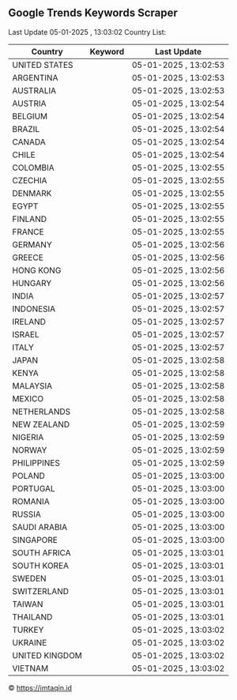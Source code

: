 
## Google Trends Keywords Scraper

Last Update 05-01-2025 , 13:03:02
Country List:

| Country | Keyword | Last Update |
| --- | --- | --- |
| UNITED STATES |  | 05-01-2025 , 13:02:53 |
| ARGENTINA |  | 05-01-2025 , 13:02:53 |
| AUSTRALIA |  | 05-01-2025 , 13:02:53 |
| AUSTRIA |  | 05-01-2025 , 13:02:54 |
| BELGIUM |  | 05-01-2025 , 13:02:54 |
| BRAZIL |  | 05-01-2025 , 13:02:54 |
| CANADA |  | 05-01-2025 , 13:02:54 |
| CHILE |  | 05-01-2025 , 13:02:54 |
| COLOMBIA |  | 05-01-2025 , 13:02:55 |
| CZECHIA |  | 05-01-2025 , 13:02:55 |
| DENMARK |  | 05-01-2025 , 13:02:55 |
| EGYPT |  | 05-01-2025 , 13:02:55 |
| FINLAND |  | 05-01-2025 , 13:02:55 |
| FRANCE |  | 05-01-2025 , 13:02:55 |
| GERMANY |  | 05-01-2025 , 13:02:56 |
| GREECE |  | 05-01-2025 , 13:02:56 |
| HONG KONG |  | 05-01-2025 , 13:02:56 |
| HUNGARY |  | 05-01-2025 , 13:02:56 |
| INDIA |  | 05-01-2025 , 13:02:57 |
| INDONESIA |  | 05-01-2025 , 13:02:57 |
| IRELAND |  | 05-01-2025 , 13:02:57 |
| ISRAEL |  | 05-01-2025 , 13:02:57 |
| ITALY |  | 05-01-2025 , 13:02:57 |
| JAPAN |  | 05-01-2025 , 13:02:58 |
| KENYA |  | 05-01-2025 , 13:02:58 |
| MALAYSIA |  | 05-01-2025 , 13:02:58 |
| MEXICO |  | 05-01-2025 , 13:02:58 |
| NETHERLANDS |  | 05-01-2025 , 13:02:58 |
| NEW ZEALAND |  | 05-01-2025 , 13:02:59 |
| NIGERIA |  | 05-01-2025 , 13:02:59 |
| NORWAY |  | 05-01-2025 , 13:02:59 |
| PHILIPPINES |  | 05-01-2025 , 13:02:59 |
| POLAND |  | 05-01-2025 , 13:03:00 |
| PORTUGAL |  | 05-01-2025 , 13:03:00 |
| ROMANIA |  | 05-01-2025 , 13:03:00 |
| RUSSIA |  | 05-01-2025 , 13:03:00 |
| SAUDI ARABIA |  | 05-01-2025 , 13:03:00 |
| SINGAPORE |  | 05-01-2025 , 13:03:00 |
| SOUTH AFRICA |  | 05-01-2025 , 13:03:01 |
| SOUTH KOREA |  | 05-01-2025 , 13:03:01 |
| SWEDEN |  | 05-01-2025 , 13:03:01 |
| SWITZERLAND |  | 05-01-2025 , 13:03:01 |
| TAIWAN |  | 05-01-2025 , 13:03:01 |
| THAILAND |  | 05-01-2025 , 13:03:01 |
| TURKEY |  | 05-01-2025 , 13:03:02 |
| UKRAINE |  | 05-01-2025 , 13:03:02 |
| UNITED KINGDOM |  | 05-01-2025 , 13:03:02 |
| VIETNAM |  | 05-01-2025 , 13:03:02 |

© https://imtaqin.id
